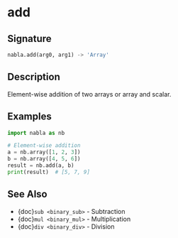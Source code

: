 # add

## Signature

```python
nabla.add(arg0, arg1) -> 'Array'
```

## Description

Element-wise addition of two arrays or array and scalar.

## Examples

```python
import nabla as nb

# Element-wise addition
a = nb.array([1, 2, 3])
b = nb.array([4, 5, 6])
result = nb.add(a, b)
print(result)  # [5, 7, 9]
```

## See Also

- {doc}`sub <binary_sub>` - Subtraction
- {doc}`mul <binary_mul>` - Multiplication
- {doc}`div <binary_div>` - Division

